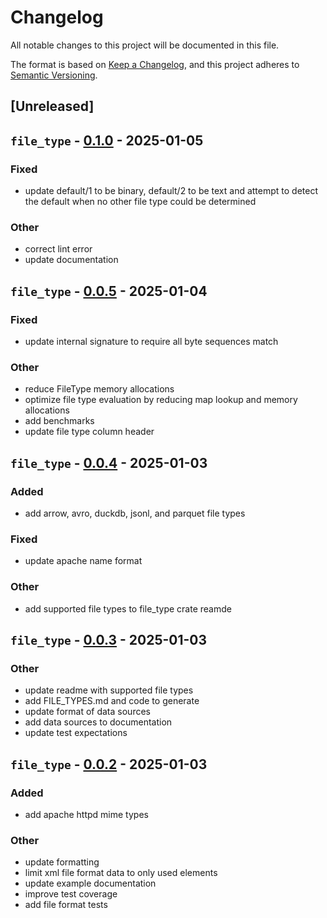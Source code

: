 # Changelog
All notable changes to this project will be documented in this file.

The format is based on [Keep a Changelog](https://keepachangelog.com/en/1.0.0/),
and this project adheres to [Semantic Versioning](https://semver.org/spec/v2.0.0.html).

## [Unreleased]

## `file_type` - [0.1.0](https://github.com/theseus-rs/file-type/compare/file_type-v0.0.5...file_type-v0.1.0) - 2025-01-05

### Fixed
- update default/1 to be binary, default/2 to be text and attempt to detect the default when no other file type could be determined

### Other
- correct lint error
- update documentation

## `file_type` - [0.0.5](https://github.com/theseus-rs/file-type/compare/file_type-v0.0.4...file_type-v0.0.5) - 2025-01-04

### Fixed
- update internal signature to require all byte sequences match

### Other
- reduce FileType memory allocations
- optimize file type evaluation by reducing map lookup and memory allocations
- add benchmarks
- update file type column header

## `file_type` - [0.0.4](https://github.com/theseus-rs/file-type/compare/file_type-v0.0.3...file_type-v0.0.4) - 2025-01-03

### Added
- add arrow, avro, duckdb, jsonl, and parquet file types

### Fixed
- update apache name format

### Other
- add supported file types to file_type crate reamde

## `file_type` - [0.0.3](https://github.com/theseus-rs/file-type/compare/file_type-v0.0.2...file_type-v0.0.3) - 2025-01-03

### Other
- update readme with supported file types
- add FILE_TYPES.md and code to generate
- update format of data sources
- add data sources to documentation
- update test expectations

## `file_type` - [0.0.2](https://github.com/theseus-rs/file-type/compare/file_type-v0.0.1...file_type-v0.0.2) - 2025-01-03

### Added
- add apache httpd mime types

### Other
- update formatting
- limit xml file format data to only used elements
- update example documentation
- improve test coverage
- add file format tests
